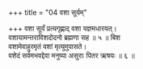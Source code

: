 +++
title = "04 वशा सूर्यम्"

+++
वशा सूर्यं प्रत्यगृह्णाद् वशा यज्ञमधारयत्।  
वशायामन्तराविशदोदनो ब्रह्मणा सह ॥ ५ ॥ बिश  
वशामेवाहुरमृतं वशां मृत्युमुपासते।  
वशेदं सर्वमभवद्देवा मनुष्या असुराः पितर ऋषयः ॥ ६ ॥